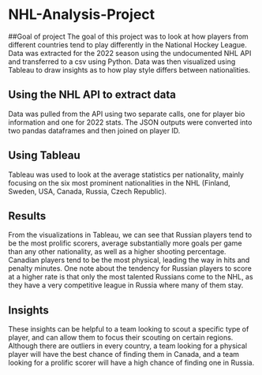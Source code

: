 # NHL-Analysis-Project
##Goal of project
The goal of this project was to look at how players from different countries tend to play differently in the National Hockey League. Data was extracted for the 2022 season using the undocumented NHL API and transferred to a csv using Python. Data was then visualized using Tableau to draw insights as to how play style differs between nationalities.
## Using the NHL API to extract data
Data was pulled from the API using two separate calls, one for player bio information and one for 2022 stats. The JSON outputs were converted into two pandas dataframes and then joined on player ID. 
## Using Tableau
Tableau was used to look at the average statistics per nationality, mainly focusing on the six most prominent nationalities in the NHL (Finland, Sweden, USA, Canada, Russia, Czech Republic).
## Results
From the visualizations in Tableau, we can see that Russian players tend to be the most prolific scorers, average substantially more goals per game than any other nationality, as well as a higher shooting percentage. Canadian players tend to be the most physical, leading the way in hits and penalty minutes. One note about the tendency for Russian players to score at a higher rate is that only the most talented Russians come to the NHL, as they have a very competitive league in Russia where many of them stay. 
## Insights
These insights can be helpful to a team looking to scout a specific type of player, and can allow them to focus their scouting on certain regions. Although there are outliers in every country, a team looking for a physical player will have the best chance of finding them in Canada, and a team looking for a prolific scorer will have a high chance of finding one in Russia. 
